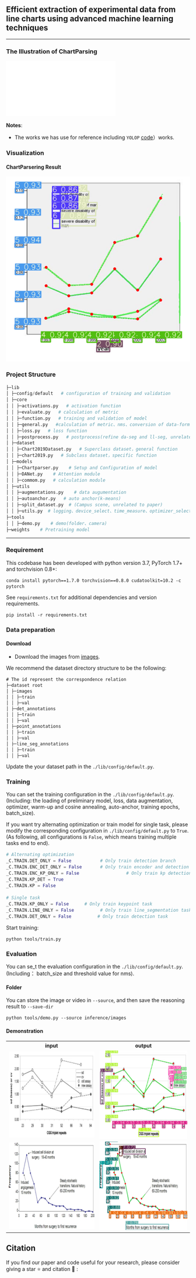 <div align="left">   

## Efficient extraction of experimental data from line charts using advanced machine learning techniques


---

### The Illustration of ChartParsing

![ChartParsing](pictures/绘图12.pdf)



  
**Notes**: 

- The works we has use for reference including `YOLOP`  [code](https://github.com/hustvl/YOLOP)）works.


### Visualization

#### ChartParsering Result

![detect result](results/kp_seg_det/kp_1.png)

### Project Structure

```python
├─lib
│ ├─config/default   # configuration of training and validation
│ ├─core    
│ │ ├─activations.py   # activation function
│ │ ├─evaluate.py   # calculation of metric
│ │ ├─function.py   # training and validation of model
│ │ ├─general.py   #calculation of metric、nms、conversion of data-format、visualization
│ │ ├─loss.py   # loss function
│ │ ├─postprocess.py   # postprocess(refine da-seg and ll-seg, unrelated to paper)
│ ├─dataset
│ │ ├─Chart2019Dataset.py   # Superclass dataset，general function
│ │ ├─chart2019.py   # Subclass dataset，specific function
│ ├─models
│ │ ├─Chartparser.py    # Setup and Configuration of model
│ │ ├─DANet.py    # Attention module
│ │ ├─commom.py   # calculation module
│ ├─utils
│ │ ├─augmentations.py    # data augumentation
│ │ ├─autoanchor.py   # auto anchor(k-means)
│ │ ├─split_dataset.py  # (Campus scene, unrelated to paper)
│ │ ├─utils.py  # logging、device_select、time_measure、optimizer_select、model_save&
├─tools
│ │ ├─demo.py    # demo(folder、camera) 
├─weights    # Pretraining model
```

---

### Requirement

This codebase has been developed with python version 3.7, PyTorch 1.7+ and torchvision 0.8+:

```
conda install pytorch==1.7.0 torchvision==0.8.0 cudatoolkit=10.2 -c pytorch
```

See `requirements.txt` for additional dependencies and version requirements.

```setup
pip install -r requirements.txt
```

### Data preparation

#### Download

- Download the images from [images](https://drive.google.com/file/d/1bnuHyExM6JagB1caRfLVr20vef4nesi9/view?usp=sharing).

We recommend the dataset directory structure to be the following:

```
# The id represent the correspondence relation
├─dataset root
│ ├─images
│ │ ├─train
│ │ ├─val
│ ├─det_annotations
│ │ ├─train
│ │ ├─val
│ ├─point_annotations
│ │ ├─train
│ │ ├─val
│ ├─line_seg_annotations
│ │ ├─train
│ │ ├─val
```

Update the your dataset path in the `./lib/config/default.py`.

### Training

You can set the training configuration in the `./lib/config/default.py`. (Including:  the loading of preliminary model,  loss,  data augmentation, optimizer, warm-up and cosine annealing, auto-anchor, training epochs, batch_size).

If you want try alternating optimization or train model for single task, please modify the corresponding configuration in `./lib/config/default.py` to `True`. (As following, all configurations is `False`, which means training multiple tasks end to end).

```python
# Alternating optimization
_C.TRAIN.DET_ONLY = False           # Only train detection branch
_C.TRAIN.ENC_DET_ONLY = False       # Only train encoder and detection branch
_C.TRAIN.ENC_KP_ONLY = False                  # Only train kp detection
_C.TRAIN.KP_DET = True  
_C.TRAIN.KP = False  

# Single task 
_C.TRAIN.KP_ONLY = False      # Only train keypoint task
_C.TRAIN.LINE_ONLY = False          # Only train line_segmentation task
_C.TRAIN.DET_ONLY = False          # Only train detection task
```

Start training:

```shell
python tools/train.py
```



### Evaluation

You can se_t the evaluation configuration in the `./lib/config/default.py`. (Including： batch_size and threshold value for nms).


#### Folder

You can store the image or video in `--source`, and then save the reasoning result to `--save-dir`

```shell
python tools/demo.py --source inference/images
```




#### Demonstration

<table>
    <tr>
            <th>input</th>
            <th>output</th>
    </tr>
    <tr>
        <td><img src=pictures/16.png /></td>
        <td><img src=results/kp_seg_det/kp_16.png/></td>
    </tr>
    <tr>
         <td><img src=pictures/20.png /></td>
        <td><img src=results/kp_seg_det/kp_20.png/></td>
    </tr>
</table>



## Citation

If you find our paper and code useful for your research, please consider giving a star :star:   and citation :pencil: :



